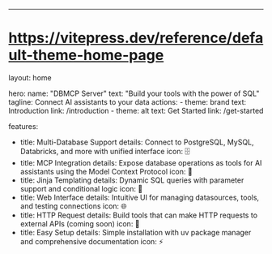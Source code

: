 ---
# https://vitepress.dev/reference/default-theme-home-page
layout: home

hero:
  name: "DBMCP Server"
  text: "Build your tools with the power of SQL"
  tagline: Connect AI assistants to your data
  actions:
    - theme: brand
      text: Introduction
      link: /introduction
    - theme: alt
      text: Get Started
      link: /get-started

features:
  - title: Multi-Database Support
    details: Connect to PostgreSQL, MySQL, Databricks, and more with unified interface
    icon: 🗄️
  - title: MCP Integration
    details: Expose database operations as tools for AI assistants using the Model Context Protocol
    icon: 🤖
  - title: Jinja Templating
    details: Dynamic SQL queries with parameter support and conditional logic
    icon: 📝
  - title: Web Interface
    details: Intuitive UI for managing datasources, tools, and testing connections
    icon: 🌐
  - title: HTTP Request
    details: Build tools that can make HTTP requests to external APIs (coming soon)
    icon: 🔐
  - title: Easy Setup
    details: Simple installation with uv package manager and comprehensive documentation
    icon: ⚡

